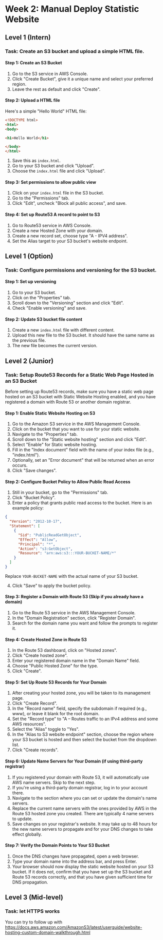 # Week 2: Manual Deploy Statistic Website

## Level 1 (Intern)

### Task: Create an S3 bucket and upload a simple HTML file. 

#### Step 1: Create an S3 Bucket
1. Go to the S3 service in AWS Console.
2. Click "Create Bucket", give it a unique name and select your preferred region.
3. Leave the rest as default and click "Create".

#### Step 2: Upload a HTML file
Here's a simple "Hello World" HTML file: 
```html
<!DOCTYPE html>
<html>
<body>

<h1>Hello World</h1>

</body>
</html>
```
1. Save this as `index.html`.
2. Go to your S3 bucket and click "Upload".
3. Choose the `index.html` file and click "Upload".

#### Step 3: Set permissions to allow public view
1. Click on your `index.html` file in the S3 bucket.
2. Go to the "Permissions" tab.
3. Click "Edit", uncheck "Block all public access", and save.

#### Step 4: Set up Route53 A record to point to S3
1. Go to Route53 service in AWS Console.
2. Create a new Hosted Zone with your domain.
3. Create a new record set, choose type "A - IPV4 address".
4. Set the Alias target to your S3 bucket's website endpoint.

## Level 1 (Option)
### Task: Configure permissions and versioning for the S3 bucket.

#### Step 1: Set up versioning
1. Go to your S3 bucket.
2. Click on the "Properties" tab.
3. Scroll down to the "Versioning" section and click "Edit".
4. Check "Enable versioning" and save.

#### Step 2: Update S3 bucket file content
1. Create a new `index.html` file with different content.
2. Upload this new file to the S3 bucket. It should have the same name as the previous file.
3. The new file becomes the current version.

## Level 2 (Junior)

### Task: Setup Route53 Records for a Static Web Page Hosted in an S3 Bucket

Before setting up Route53 records, make sure you have a static web page hosted on an S3 bucket with Static Website Hosting enabled, and you have registered a domain with Route 53 or another domain registrar.

#### Step 1: Enable Static Website Hosting on S3
1. Go to the Amazon S3 service in the AWS Management Console.
2. Click on the bucket that you want to use for your static website.
3. Navigate to the "Properties" tab.
4. Scroll down to the "Static website hosting" section and click "Edit".
5. Select "Enable" for Static website hosting.
6. Fill in the "Index document" field with the name of your index file (e.g., "index.html").
7. Optionally, set an "Error document" that will be returned when an error occurs.
8. Click "Save changes".

#### Step 2: Configure Bucket Policy to Allow Public Read Access
1. Still in your bucket, go to the "Permissions" tab.
2. Click "Bucket Policy".
3. Enter a policy that grants public read access to the bucket. Here is an example policy:

```json
{
  "Version": "2012-10-17",
  "Statement": [
    {
      "Sid": "PublicReadGetObject",
      "Effect": "Allow",
      "Principal": "*",
      "Action": "s3:GetObject",
      "Resource": "arn:aws:s3:::YOUR-BUCKET-NAME/*"
    }
  ]
}
```

Replace `YOUR-BUCKET-NAME` with the actual name of your S3 bucket.

4. Click "Save" to apply the bucket policy.

#### Step 3: Register a Domain with Route 53 (Skip if you already have a domain)
1. Go to the Route 53 service in the AWS Management Console.
2. In the "Domain Registration" section, click "Register Domain".
3. Search for the domain name you want and follow the prompts to register it.

#### Step 4: Create Hosted Zone in Route 53
1. In the Route 53 dashboard, click on "Hosted zones".
2. Click "Create hosted zone".
3. Enter your registered domain name in the "Domain Name" field.
4. Choose "Public Hosted Zone" for the type.
5. Click "Create".

#### Step 5: Set Up Route 53 Records for Your Domain
1. After creating your hosted zone, you will be taken to its management page.
2. Click "Create Record".
3. In the "Record name" field, specify the subdomain if required (e.g., www), or leave it blank for the root domain.
4. Set the "Record type" to "A – Routes traffic to an IPv4 address and some AWS resources".
5. Select the "Alias" toggle to "Yes".
6. In the "Alias to S3 website endpoint" section, choose the region where your S3 bucket is hosted and then select the bucket from the dropdown list.
7. Click "Create records".

#### Step 6: Update Name Servers for Your Domain (if using third-party registrar)
1. If you registered your domain with Route 53, it will automatically use AWS name servers. Skip to the next step.
2. If you're using a third-party domain registrar, log in to your account there.
3. Navigate to the section where you can set or update the domain's name servers.
4. Replace the current name servers with the ones provided by AWS in the Route 53 hosted zone you created. There are typically 4 name servers to update.
5. Save changes on your registrar's website. It may take up to 48 hours for the new name servers to propagate and for your DNS changes to take effect globally.


#### Step 7: Verify the Domain Points to Your S3 Bucket
1. Once the DNS changes have propagated, open a web browser.
2. Type your domain name into the address bar, and press Enter.
3. Your browser should now display the static website hosted on your S3 bucket. If it does not, confirm that you have set up the S3 bucket and Route 53 records correctly, and that you have given sufficient time for DNS propagation.

## Level 3 (Mid-level)
### Task: let HTTPS works

You can try to follow up with https://docs.aws.amazon.com/AmazonS3/latest/userguide/website-hosting-custom-domain-walkthrough.html

